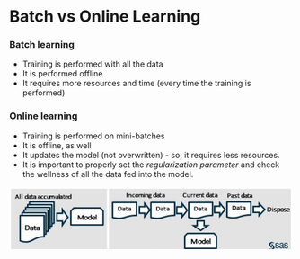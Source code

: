 # Batch vs Online Learning

### Batch learning

* Training is performed with all the data
* It is performed offline
* It requires more resources and time \(every time the training is performed\)

### Online learning

* Training is performed on mini-batches
* It is offline, as well
* It updates the model \(not overwritten\) - so, it requires less resources.
* It is important to properly set the _regularization parameter_ and check the wellness of all the data fed into the model.

![](../../.gitbook/assets/image%20%2838%29.png)

